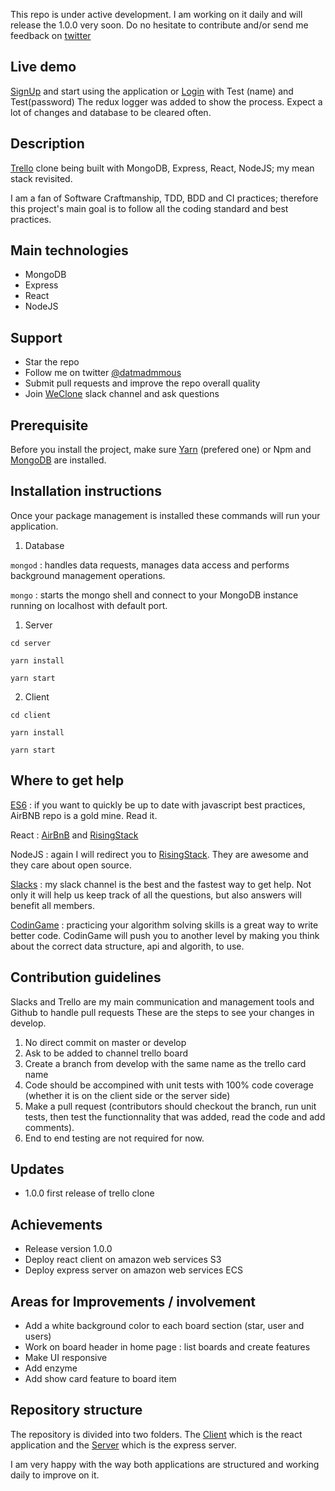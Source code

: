 This repo is under active development. I am working on it daily and will release the 1.0.0 very soon. Do no hesitate to contribute and/or send me feedback on [twitter](https://twitter.com/datmadmous)

## Live demo

[SignUp](http://trello-clone-client.s3-website.eu-west-2.amazonaws.com/signup) and start using the application or [Login](http://trello-clone-client.s3-website.eu-west-2.amazonaws.com/) with Test (name) and Test(password)
The redux logger was added to show the process.
Expect a lot of changes and database to be cleared often.

## Description

[Trello](http://trello.com) clone being built with MongoDB, Express, React, NodeJS; my mean stack revisited.

I am a fan of Software Craftmanship, TDD, BDD and CI practices; therefore this project's main goal is to follow 
all the coding standard and best practices.

## Main technologies

* MongoDB
* Express
* React
* NodeJS

## Support

* Star the repo
* Follow me on twitter [@datmadmmous](https://twitter.com/datmadmous)
* Submit pull requests and improve the repo overall quality
* Join [WeClone](https://weclone.slack.com/messages) slack channel and ask questions 

## Prerequisite

Before you install the project, make sure [Yarn](https://yarnpkg.com/en/docs/install) (prefered one) or Npm 
and [MongoDB](https://docs.mongodb.com/v3.2/administration/install-community/) are installed.

## Installation instructions

Once your package management is installed these commands will run your application.

1. Database

  `mongod` : handles data requests, manages data access and performs background management operations.
  
  `mongo` : starts the mongo shell and connect to your MongoDB instance running on localhost with default port.
  
1. Server
  
  `cd server`
  
  `yarn install`
  
  `yarn start`

2. Client

  `cd client`
  
  `yarn install` 
  
  `yarn start`

## Where to get help

[ES6](https://github.com/airbnb/javascript) : if you want to quickly be up to date with javascript best practices, 
AirBNB repo is a gold mine. Read it.

React : [AirBnB](https://github.com/airbnb/javascript/tree/master/react) and 
[RisingStack](https://blog.risingstack.com/react-js-best-practices-for-2016/)

NodeJS : again I will redirect you to [RisingStack](https://blog.risingstack.com/node-js-best-practices/).
They are awesome and they care about open source.

[Slacks](https://weclone.slack.com/messages/trello/) : my slack channel is the best and the fastest way to get help. Not only it will help us keep track of all
the questions, but also answers will benefit all members.

[CodinGame](https://www.codingame.com/home) : practicing your algorithm solving skills is a great way to write better code. CodinGame will push you 
to another level by making you think about the correct data structure, api and algorith, to use.

## Contribution guidelines

Slacks and Trello are my main communication and management tools and Github to handle pull requests
These are the steps to see your changes in develop.

1. No direct commit on master or develop
2. Ask to be added to channel trello board
3. Create a branch from develop with the same name as the trello card name
4. Code should be accompined with unit tests with 100% code coverage (whether it is on the client side or the server side)
5. Make a pull request (contributors should checkout the branch, run unit tests, then test the functionnality that was added, read the code and add comments).
6. End to end testing are not required for now.

## Updates

* 1.0.0 first release of trello clone

## Achievements

* Release version 1.0.0
* Deploy react client on amazon web services S3
* Deploy express server on amazon web services ECS

## Areas for Improvements / involvement

* Add a white background color to each board section (star, user and users)
* Work on board header in home page : list boards and create features
* Make UI responsive
* Add enzyme
* Add show card feature to board item 

## Repository structure

The repository is divided into two folders. The [Client](https://github.com/Madmous/Trello-Clone/blob/develop/client/) which is the react application and the [Server](https://github.com/Madmous/Trello-Clone/blob/develop/server/) which is the express server.

I am very happy with the way both applications are structured and working daily to improve on it.
